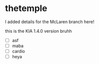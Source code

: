 # thetemple

I added details for the McLaren branch here!

this is the KIA 1.4.0 version bruhh

- [ ] asf
- [ ] maba
- [ ] cardio
- [ ] heya
